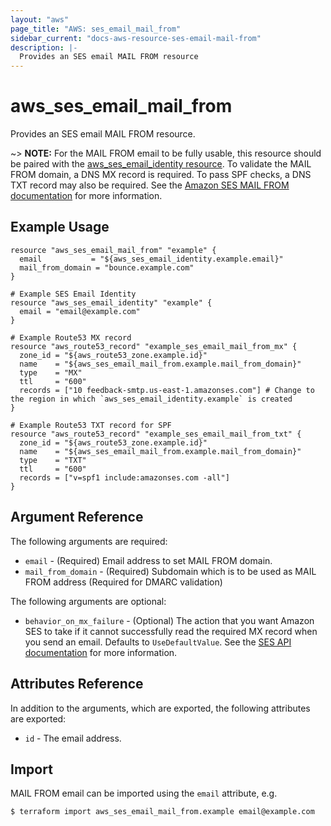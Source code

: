 ```yaml
---
layout: "aws"
page_title: "AWS: ses_email_mail_from"
sidebar_current: "docs-aws-resource-ses-email-mail-from"
description: |-
  Provides an SES email MAIL FROM resource
---
```


# aws_ses_email_mail_from

Provides an SES email MAIL FROM resource.

~> **NOTE:** For the MAIL FROM email to be fully usable, this resource should be paired with the [aws_ses_email_identity resource](/docs/providers/aws/r/ses_email_identity.html). To validate the MAIL FROM domain, a DNS MX record is required. To pass SPF checks, a DNS TXT record may also be required. See the [Amazon SES MAIL FROM documentation](https://docs.aws.amazon.com/ses/latest/DeveloperGuide/mail-from-set.html) for more information.

## Example Usage

```hcl
resource "aws_ses_email_mail_from" "example" {
  email           = "${aws_ses_email_identity.example.email}"
  mail_from_domain = "bounce.example.com"
}

# Example SES Email Identity
resource "aws_ses_email_identity" "example" {
  email = "email@example.com"
}

# Example Route53 MX record
resource "aws_route53_record" "example_ses_email_mail_from_mx" {
  zone_id = "${aws_route53_zone.example.id}"
  name    = "${aws_ses_email_mail_from.example.mail_from_domain}"
  type    = "MX"
  ttl     = "600"
  records = ["10 feedback-smtp.us-east-1.amazonses.com"] # Change to the region in which `aws_ses_email_identity.example` is created
}

# Example Route53 TXT record for SPF
resource "aws_route53_record" "example_ses_email_mail_from_txt" {
  zone_id = "${aws_route53_zone.example.id}"
  name    = "${aws_ses_email_mail_from.example.mail_from_domain}"
  type    = "TXT"
  ttl     = "600"
  records = ["v=spf1 include:amazonses.com -all"]
}
```

## Argument Reference

The following arguments are required:

* `email` - (Required) Email address to set MAIL FROM domain.
* `mail_from_domain` - (Required) Subdomain which is to be used as MAIL FROM address (Required for DMARC validation)

The following arguments are optional:

* `behavior_on_mx_failure` - (Optional) The action that you want Amazon SES to take if it cannot successfully read the required MX record when you send an email. Defaults to `UseDefaultValue`. See the [SES API documentation](https://docs.aws.amazon.com/ses/latest/APIReference/API_SetIdentityMailFromDomain.html) for more information.

## Attributes Reference

In addition to the arguments, which are exported, the following attributes are exported:

* `id` - The email address.

## Import

MAIL FROM email can be imported using the `email` attribute, e.g.

```
$ terraform import aws_ses_email_mail_from.example email@example.com
```
